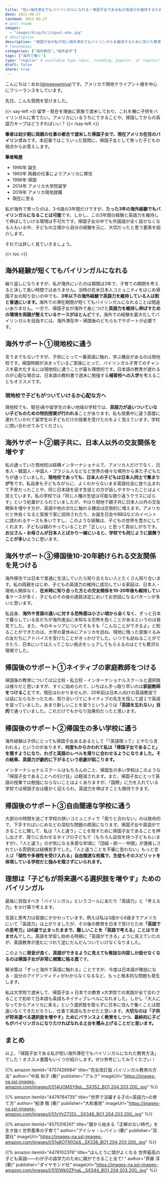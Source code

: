 ```yaml
---
title: "短い海外滞在でもバイリンガルになれる！帰国子女である私が英語力を維持するために受けた教育【海外留学｜駐在】"
date: 2021-09-27
lastmod: 2021-09-27
# post thumb
images:
  - "images/blog/bilingual-edu.jpg"
# description
description: "帰国子女の私が短い海外滞在でもバイリンガルを維持するために受けた教育を紹介します"
# Taxonomies
categories: ["海外移住","海外留学"]
tags: ["海外で働く"]
type: "regular" # available type (epic, trending, popular, or regular)
draft: false
share: true
---
```

こんにちは！めお(<u><a href="https://twitter.com/meeowmiya" target="_blank">@meeowmiya</a></u>)です。アメリカで現地クライアント様を中心にフリーランスをしています。

先日、こんな質問を受けました。


{{< say-left >}}
留学・駐在を理由に家族で渡米しており、これを機に子供をバイリンガルに育てたい。アメリカにいるうちにできることや、帰国してからの英語力キープはどうすればいい？
{{< /say-left >}}

<span class="keiko-red">**筆者は幼少期に両親の仕事の都合で渡米した帰国子女で、現在アメリカ在住のバイリンガル**</span>です。本記事ではこういった質問に、帰国子女として育った子どもの視点からお答えします。

**筆者略歴**

* 1990年 誕生
* 1993年 両親の仕事によりアメリカに移住
* 1996年 帰国
* 2014年 アメリカ大学院留学
* 2016年 アメリカ現地就職
* 現在に至る

私が海外で育ったのは、3-6歳の3年間だけですが、<span class="keiko-red">**たった3年の海外経験でもバイリンガルになることは可能**</span>です。しかし、この3年間の経験と英語力を維持して伸ばしていける環境は不可欠です。帰国子女の中でも外国語が全く話せなくなる人もいる中、子どもの立場から自分の経験を元に、大切だったと思う要素を紹介します。

それでは詳しく見ていきましょう。

{{< toc >}}
## 海外経験が短くてもバイリンガルになれる

繰り返しになりますが、私が海外にいたのは期間は3年で、子育ての期間を考えると決して長い時間ではありません。当時の在米日本人コミュニティをはじめ帰国子女の知り合いの中でも、<span class="keiko-red">**3年以下の海外経験で英語力を維持している人は割と普通にいます。**</span>海外での滞在期間が短くてもバイリンガルになれることは間違いありません。一方で、帰国子女が海外で身につけた<span class="keiko-red">**英語力を維持し伸ばすための環境を両親が整えているケースがほとんど**</span>です。海外での経験を最大化してバイリンガルを目指すには、海外滞在中・帰国後のどちらもでサポートが必要です。

## 海外サポート①現地校に通う

言うまでもないですが、子供にとって一番英語に触れ、学ぶ機会があるのは現地校です。帰国時期が決まっているご家族にとって、バイリンガル子育てのチャンスを最大化するには現地校に通うことが最も理想的です。日本語の教育が遅れるのが心配な場合は、日本語の教科書で週末に勉強する<span class="keiko-red">**補習校への入学**</span>を考えることもオススメです。

### 現地校で子どもがついていけるか心配な方へ

現地校でも、駐在i員や留学生の多い地域の学校では、<span class="keiko-red">**英語力が追いついていない子どものための特別授業が行われる**</span>ことがあります。私も授業中に違う部屋に連れていかれて留学生の子どもだけの授業を受けたのをよく覚えています。学校に問い合わせてみてください。

## 海外サポート②親子共に、日本人以外の交友関係を増やす

私の通っていた現地校は結構インターナショナルで、アメリカ人だけでなく、日本人・韓国人・中国人・ブラジル人などなど世界の様々な場所から来た子どもたちが通っていました。<span class="keiko-red">**現地校であっても、日本人の子どもは日本人同士で集まりがち**</span>です。私自身も子どもながらに、よくわからないまま英語社会に放り込まれて不安だったことや、同じ日本語を話す生徒との方が話しやすかったことはよく覚えています。私の学校では「同じ人種の生徒は可能な限り違うクラスにばらす」という処置がとられていましたが、やはり現地で親子共に日本人以外の交友関係を増やす方が、英語や他の文化に触れる機会は圧倒的に増えます。アメリカだと仲良くなると家族で家に招待されたり、お誕生日会やBBQなどのイベントに誘われるケースも多いですし、このような経験は、子どもの世界を豊かにしてくれます。子どもは親のやっていることが「正しい」と思って真似しがちです。<span class="keiko-red">**お父さん・お母さんが日本人とばかり一緒にいると、学校でも同じように振舞うことが多い**</span>ように思います。

## 海外サポート③帰国後10-20年続けられる交友関係を見つける

海外移住では日本で普通に生活していたら知り合えない人とたくさん知り合います。私の両親をはじめ、子どもの英語力の維持に成功している家庭は、日本人・現地人関係なく、<span class="keiko-red">**在米時に知り合った方との交友関係を10-20年後も維持している**</span>ケースが多く、子どものその後の進路決定においてお世話になるパターンが多いと思います。

私自身、<span class="keiko-red">**海外や言語の違いに対する恐怖感は小さい頃から全くなく**</span>、ずっと日本で暮らしている友だちが海外進出に未知なる恐怖を抱くことがあるというのは発見でした。また、今のキャリアについてそもそも「こんなことができるよ」と知ることができたのは、大学の夏休みにアメリカを訪ね、現地に残った家族ぐるみの友だちにアドバイスを受けたことがきっかけでした。いつでも訪ねることができたり、日本にいては入ってこない視点をシェアしてもらえるのはとても贅沢な環境でした。

## 帰国後のサポート①ネイティブの家庭教師をつける

帰国後の教育については公立校・私立校・インターナショナルスクールと選択肢は様々だと思いますが、すぐに始められて、いちばん手っ取り早いのは<span class="keiko-red">**家庭教師をつけること**</span>です。現在はわかりませんが、20年前は日本人向けの英語教室では話にならなかったため、知り合いづてにネイティブの先生を探して週１で英語を習っていました。あまり新しいことを習うというよりは<span class="keiko-red">**「英語を忘れない」目的**</span>で通っていました。これだけでもかなり効果的だったと思います。

## 帰国後のサポート②帰国生の多い学校に通う

海外経験は子供にとっても帰国子女あるあるとして「『英語喋って』とやたら言われる」というのがあります。<span class="keiko-red">**何度もからかわれて私は「帰国子女であること」を隠すようになり、わざと英語のレベルを周りに合わせるようになりました。その結果、英語力が劇的に下がるという悲劇が起こります。**</span>

インターナショナルスクールはもちろんのこと、帰国生の多い学校はこのような「帰国子女であることへの引け目」は軽減されます。また、帰国子女にとって英語の授業では勉強にならないことはよくありますが、「国際」に力を入れている学校では帰国子女は暖かく迎えられ、英語力を伸ばすことも期待できます。

## 帰国後のサポート③自由闊達な学校に通う


大部分の時間を過ごす学校の狭いコミュニティで「周りと合わない」のは致命的で、下手すればいじめなどの深刻な問題の原因になります。帰国子女や英語ができることに関して、私は「人と違う」ことを隠すために帰国子女であることを押し出さず、周りに合わせるタイプの子どもで（もちろん自信を持つ子どももいますが）、「人と違う」のが気になる多感な年頃に「団結・統一・仲間」が激推しされている雰囲気は結構苦手でした。「人と違うことを不審に思わない」もっと言えば<span class="keiko-red">**「個性や多様性を受け入れる」自由闊達な校風で、生徒もそのスピリットを体現している学校だと強みを隠さずにいられます。**</span>

## 理想は「子どもが将来選べる選択肢を増やす」ためのバイリンガル


最後に目指すべき「バイリンガル」というゴールにあたり「英語力」と「考える力」をかけ算で考えます。

言語と思考力は密接にかかわっています。例えば私は3歳から6歳までアメリカにいて「英語力」は上がりましたが、その後の教育を日本で受けたため<span class="keiko-red">**「英語での思考力」は6歳で止まったままで、難しいことを「英語で考える」ことはできません**</span>でした。英語を学習し始める時期に「英語ができる」ように見えていたのが、英語教育が進むにつれて逆にだんだんついていけなくなりました。

このように<span class="keiko-red">**発音が良く、英語ができるように見えても稚拙な内容しか話せなくなるのは帰国子女が非常に頻繁に陥る罠**</span>です。

解決策は「ずっと海外で英語に触れる」ことですが、今度は日本語が稚拙になる・自分のアイデンティティがわからなくなるなど、もっと根本的な問題も発生します。

私は大学院で渡米して、帰国子女 x 日本での教育 x大学院での実践が全て合わさることで初めて日本語も英語もネイティブレベルになれました。しかし「大人になってからアメリカに来る」という選択肢を取らずに日本に住んで働くことは間違いなくできただろうし、仕事で英語も生かせたと思います。<span class="keiko-red">**大切なのは「子供が将来選べる選択肢を増やす」ためにバランスよく教育をしつつ、最終的に子どもがバイリンガルになりたければなれる土台を積み上げることだと思います。**</span>


## まとめ

以上、「帰国子女である私が短い海外滞在でもバイリンガルになれた教育方法」でした！オススメ書籍もいくつか紹介します。ぜひ参考にしてみてください！

{{% amazon 
  itemId="4757426984"
  title="完全改訂版 バイリンガル教育の方法"
  author="中島 和子  (著)"
  publisher="アルク"
  imageUrl="https://images-na.ssl-images-amazon.com/images/I/514UOMSY8pL._SX352_BO1,204,203,200_.jpg"
%}}

{{% amazon 
  itemId="447978473X"
  title="世界で活躍する子の<英語力>の育て方"
  author="船津 徹  (著)"
  publisher="大和書房"
  imageUrl="https://images-na.ssl-images-amazon.com/images/I/51yYirZ72DL._SX348_BO1,204,203,200_.jpg"
%}}

{{% amazon 
  itemId="4575316261"
  title="親から始まる「正解のない時代」を生き抜く世界基準の子育て"
  author="アイシャ・レバイン (著)"
  publisher="双葉社"
  imageUrl="https://images-na.ssl-images-amazon.com/images/I/51g6OTN1OpS._SX338_BO1,204,203,200_.jpg"
%}}

{{% amazon 
  itemId="4478102376"
  title="ほんとうに頭がよくなる 世界最高の子ども英語――わが子の語学力のために親ができること全て! "
  author="斉藤 淳  (著)"
  publisher="ダイヤモンド社"
  imageUrl="https://images-na.ssl-images-amazon.com/images/I/51DWb0ZPnaL._SX344_BO1,204,203,200_.jpg"
%}}